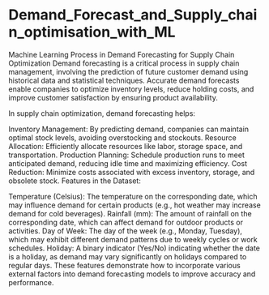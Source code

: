 # Demand_Forecast_and_Supply_chain_optimisation_with_ML

Machine Learning Process in Demand Forecasting for Supply Chain Optimization
Demand forecasting is a critical process in supply chain management, involving the prediction of future customer demand using historical data and statistical techniques. Accurate demand forecasts enable companies to optimize inventory levels, reduce holding costs, and improve customer satisfaction by ensuring product availability.

In supply chain optimization, demand forecasting helps:

Inventory Management: By predicting demand, companies can maintain optimal stock levels, avoiding overstocking and stockouts.
Resource Allocation: Efficiently allocate resources like labor, storage space, and transportation.
Production Planning: Schedule production runs to meet anticipated demand, reducing idle time and maximizing efficiency.
Cost Reduction: Minimize costs associated with excess inventory, storage, and obsolete stock.
Features in the Dataset:

Temperature (Celsius): The temperature on the corresponding date, which may influence demand for certain products (e.g., hot weather may increase demand for cold beverages).
Rainfall (mm): The amount of rainfall on the corresponding date, which can affect demand for outdoor products or activities.
Day of Week: The day of the week (e.g., Monday, Tuesday), which may exhibit different demand patterns due to weekly cycles or work schedules.
Holiday: A binary indicator (Yes/No) indicating whether the date is a holiday, as demand may vary significantly on holidays compared to regular days.
These features demonstrate how to incorporate various external factors into demand forecasting models to improve accuracy and performance.
